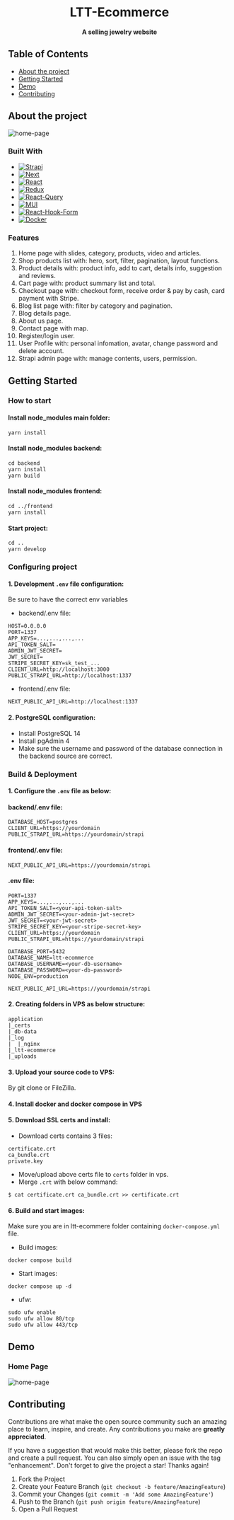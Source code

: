 <div align="center">
<h1>LTT-Ecommerce</h1>

**A selling jewelry website**

</div>

## Table of Contents
 - [About the project](#about-the-project)
 - [Getting Started](#getting-started)
 - [Demo](#demo)
 - [Contributing](#contributing)

## About the project

![home-page](https://user-images.githubusercontent.com/59435436/235349500-d5310326-4dd4-4b06-85bb-0d11d20857c6.jpg)


### Built With
* [![Strapi][Strapi]][Strapi-url]
* [![Next][Next.js]][Next-url]
* [![React][React.js]][React-url]
* [![Redux][Redux]][Redux-url]
* [![React-Query][React-Query]][Redux-url]
* [![MUI][MUI]][MUI-url]
* [![React-Hook-Form][React-Hook-Form]][React-Hook-Form-url]
* [![Docker][Docker]][Docker-url]

### Features
1. Home page with slides, category, products, video and articles.
2. Shop products list with: hero, sort, filter, pagination, layout functions.
3. Product details with: product info, add to cart, details info, suggestion and reviews.
4. Cart page with: product summary list and total.
5. Checkout page with: checkout form, receive order & pay by cash, card payment with Stripe.
6. Blog list page with: filter by category and pagination.
7. Blog details page.
8. About us page.
9. Contact page with map.
10. Register/login user.
11. User Profile with: personal infomation, avatar, change password and delete account.
12. Strapi admin page with: manage contents, users, permission.

## Getting Started
### How to start
#### Install node_modules main folder:
```
yarn install
```
#### Install node_modules backend:
```
cd backend
yarn install
yarn build
```
#### Install node_modules frontend:
```
cd ../frontend
yarn install
```
#### Start project:
```
cd ..
yarn develop
```

### Configuring project
#### 1. Development ```.env``` file configuration:
Be sure to have the correct env variables
* backend/.env file:
```
HOST=0.0.0.0
PORT=1337
APP_KEYS=...,...,...,...
API_TOKEN_SALT=
ADMIN_JWT_SECRET=
JWT_SECRET=
STRIPE_SECRET_KEY=sk_test_...
CLIENT_URL=http://localhost:3000
PUBLIC_STRAPI_URL=http://localhost:1337

```
* frontend/.env file:
```
NEXT_PUBLIC_API_URL=http://localhost:1337
```
#### 2. PostgreSQL configuration:
* Install PostgreSQL 14
* Install pgAdmin 4
* Make sure the username and password of the database connection in the backend source are correct.

### Build & Deployment
#### 1. Configure the ```.env``` file as below:
#### backend/.env file:
```
DATABASE_HOST=postgres
CLIENT_URL=https://yourdomain
PUBLIC_STRAPI_URL=https://yourdomain/strapi
```
#### frontend/.env file:
```
NEXT_PUBLIC_API_URL=https://yourdomain/strapi
```
#### .env file:
```
PORT=1337
APP_KEYS=...,...,...,...
API_TOKEN_SALT=<your-api-token-salt>
ADMIN_JWT_SECRET=<your-admin-jwt-secret>
JWT_SECRET=<your-jwt-secret>
STRIPE_SECRET_KEY=<your-stripe-secret-key>
CLIENT_URL=https://yourdomain
PUBLIC_STRAPI_URL=https://yourdomain/strapi

DATABASE_PORT=5432
DATABASE_NAME=ltt-ecommerce
DATABASE_USERNAME=<your-db-username>
DATABASE_PASSWORD=<your-db-password>
NODE_ENV=production

NEXT_PUBLIC_API_URL=https://yourdomain/strapi
```
#### 2. Creating folders in VPS as below structure:
````
application
|_certs
|_db-data
|_log
|  |_nginx
|_ltt-ecommerce
|_uploads
````
#### 3. Upload your source code to VPS:
By git clone or FileZilla.
#### 4. Install docker and docker compose in VPS
#### 5. Download SSL certs and install:
* Download certs contains 3 files:
````
certificate.crt
ca_bundle.crt
private.key
````
* Move/upload above certs file to ````certs```` folder in vps.
* Merge ````.crt```` with below command:
````
$ cat certificate.crt ca_bundle.crt >> certificate.crt
````
#### 6. Build and start images:
Make sure you are in ltt-ecommere folder containing ````docker-compose.yml```` file.
* Build images:
````
docker compose build
````
* Start images:
````
docker compose up -d
````
* ufw:
````
sudo ufw enable
sudo ufw allow 80/tcp
sudo ufw allow 443/tcp
````
## Demo
### Home Page

![home-page](https://user-images.githubusercontent.com/59435436/235349777-fa417bd9-295e-481d-877d-92176779f6ea.gif)



## Contributing
Contributions are what make the open source community such an amazing place to learn, inspire, and create. Any contributions you make are **greatly appreciated**.

If you have a suggestion that would make this better, please fork the repo and create a pull request. You can also simply open an issue with the tag "enhancement".
Don't forget to give the project a star! Thanks again!

1. Fork the Project
2. Create your Feature Branch (`git checkout -b feature/AmazingFeature`)
3. Commit your Changes (`git commit -m 'Add some AmazingFeature'`)
4. Push to the Branch (`git push origin feature/AmazingFeature`)
5. Open a Pull Request

<!-- MARKDOWN LINKS & IMAGES -->
[Strapi]: https://img.shields.io/badge/strapi-2F2E8B?style=for-the-badge&logo=strapi&logoColor=white
[Strapi-url]: https://strapi.io/
[Next.js]: https://img.shields.io/badge/next.js-000000?style=for-the-badge&logo=nextdotjs&logoColor=white
[Next-url]: https://nextjs.org/
[React.js]: https://img.shields.io/badge/React-20232A?style=for-the-badge&logo=react&logoColor=61DAFB
[React-url]: https://reactjs.org/
[Redux]: https://img.shields.io/badge/redux-764ABC?style=for-the-badge&logo=redux&logoColor=white
[Redux-url]: https://redux-toolkit.js.org/
[React-Query]: https://img.shields.io/badge/react%20query-FF4154?style=for-the-badge&logo=reactquery&logoColor=white
[React-Query-url]:https://tanstack.com/query/latest
[MUI]: https://img.shields.io/badge/MUI-007FFF?style=for-the-badge&logo=mui&logoColor=white
[MUI-url]: https://mui.com/
[React-Hook-Form]: https://img.shields.io/badge/react%20hook%20form-EC5990?style=for-the-badge&logo=reacthookform&logoColor=white
[React-Hook-Form-url]: https://react-hook-form.com/
[Docker]: https://img.shields.io/badge/docker-2496ED?style=for-the-badge&logo=docker&logoColor=white
[Docker-url]: https://www.docker.com/
